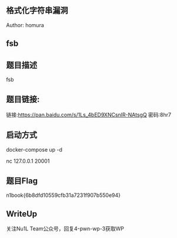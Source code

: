 ## 格式化字符串漏洞
Author: homura

## fsb
## 题目描述
fsb

## 题目链接:
链接:https://pan.baidu.com/s/1Ls_4bED9XNCsnIR-NAtsgQ 密码:8hr7


## 启动方式
docker-compose up -d

nc 127.0.0.1 20001

## 题目Flag
n1book{6b8dfd10559cfb31a7231f907b550e94}

## WriteUp
关注Nu1L Team公众号，回复4-pwn-wp-3获取WP